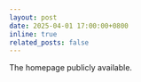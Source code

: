 ```yaml
---
layout: post
date: 2025-04-01 17:00:00+0800
inline: true
related_posts: false
---
```


The homepage publicly available.
